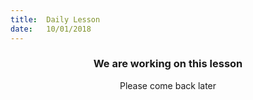 ```yaml
---
title:  Daily Lesson
date:   10/01/2018
---
```


### <center>We are working on this lesson</center>
<center>Please come back later</center>